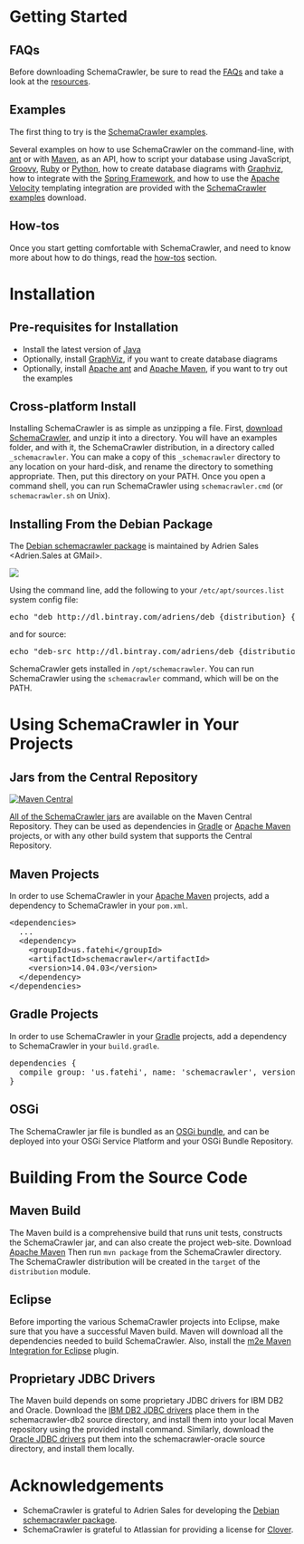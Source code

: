 # Getting Started

## FAQs
Before downloading SchemaCrawler, be sure to read the [FAQs] and take a look at the [resources].

## Examples
The first thing to try is the [SchemaCrawler examples].

Several examples on how to use SchemaCrawler on the command-line, with [ant] or with [Maven], 
as an API, how to script your database using JavaScript, [Groovy],
[Ruby] or [Python], how to create database diagrams with [Graphviz], how to integrate with the 
[Spring Framework], and how to use the [Apache Velocity] templating integration are provided with the 
[SchemaCrawler examples] download.

## How-tos
Once you start getting comfortable with SchemaCrawler, and need to know more about how to do things, 
read the [how-tos] section.

# Installation

## Pre-requisites for Installation

- Install the latest version of [Java](https://www.java.com/)
- Optionally, install [GraphViz](http://www.graphviz.org/), if you want to create database diagrams
- Optionally, install [Apache ant](http://ant.apache.org/) and [Apache Maven](http://maven.apache.org/), 
  if you want to try out the examples

## Cross-platform Install
Installing SchemaCrawler is as simple as unzipping a file. First, 
[download SchemaCrawler](http://github.com/sualeh/SchemaCrawler/releases/),
and unzip it into a directory. You will have an examples folder, and with it, the SchemaCrawler
distribution, in a directory called `_schemacrawler`. You can make a copy of this `_schemacrawler`
directory to any location on your hard-disk, and rename the directory to something appropriate.
Then, put this directory on your PATH. Once you open a command shell, you can run SchemaCrawler
using `schemacrawler.cmd` (or `schemacrawler.sh` on Unix).

## Installing From the Debian Package
The [Debian schemacrawler package] is maintained by
Adrien Sales <Adrien.Sales at GMail>.

<a href="https://bintray.com/adriens/deb/schemacrawler/_latestVersion">
<img src="https://api.bintray.com/packages/adriens/deb/schemacrawler/images/download.svg" /></a>

Using the command line, add the following to your `/etc/apt/sources.list` system config file: 
<div class="source"><pre>
echo "deb http://dl.bintray.com/adriens/deb {distribution} {components}" | sudo tee -a /etc/apt/sources.list 
</pre></div>
and for source:
<div class="source"><pre>
echo "deb-src http://dl.bintray.com/adriens/deb {distribution} {components}" | sudo tee -a /etc/apt/sources.list
</pre></div>

SchemaCrawler gets installed in `/opt/schemacrawler`.
You can run SchemaCrawler using the `schemacrawler` command, which will be on the PATH.

# Using SchemaCrawler in Your Projects

## Jars from the Central Repository

[![Maven Central](https://maven-badges.herokuapp.com/maven-central/us.fatehi/schemacrawler/badge.svg)](http://search.maven.org/#search%7Cga%7C1%7Cg%3Aus.fatehi%20a%3Aschemacrawler*)

[All of the SchemaCrawler jars](http://search.maven.org/#search%7Cga%7C1%7Cg%3Aus.fatehi%20a%3Aschemacrawler*) 
are available on the Maven Central Repository. 
They can be used as dependencies in [Gradle](https://gradle.org/) or [Apache Maven] projects, or with any other
build system that supports the Central Repository.

## Maven Projects
In order to use SchemaCrawler in your [Apache Maven] projects, add a dependency to SchemaCrawler in your `pom.xml`.

<div class="source"><pre>
&lt;dependencies&gt;
  ...
  &lt;dependency&gt;
    &lt;groupId&gt;us.fatehi&lt;/groupId&gt;
    &lt;artifactId&gt;schemacrawler&lt;/artifactId&gt;
    &lt;version&gt;14.04.03&lt;/version&gt;
  &lt;/dependency&gt;
&lt;/dependencies&gt;
</pre></div>

## Gradle Projects
In order to use SchemaCrawler in your [Gradle](https://gradle.org/) projects, add a dependency to SchemaCrawler in your `build.gradle`.

<div class="source"><pre>
dependencies {
  compile group: 'us.fatehi', name: 'schemacrawler', version: '14.04.03'
}
</pre></div>

## OSGi
The SchemaCrawler jar file is bundled as an [OSGi bundle], and can be deployed into your OSGi Service Platform 
and your OSGi Bundle Repository.

# Building From the Source Code

## Maven Build
The Maven build is a comprehensive build that runs unit tests, constructs the SchemaCrawler jar, and can 
also create the project web-site. Download [Apache Maven] Then run `mvn package` from the SchemaCrawler directory. 
The SchemaCrawler distribution will be created in the `target` of the `distribution` module.		

## Eclipse
Before importing the various SchemaCrawler projects into Eclipse, make sure that you have a successful 
Maven build. Maven will download all the dependencies needed to build SchemaCrawler. Also, install the 
[m2e Maven Integration for Eclipse] plugin.

## Proprietary JDBC Drivers
The Maven build depends on some proprietary JDBC drivers for IBM DB2 and Oracle. Download the [IBM DB2 JDBC drivers] 
place them in the schemacrawler-db2 source directory, and install them into your local Maven repository using 
the provided install command. Similarly, download the [Oracle JDBC drivers] put them into the schemacrawler-oracle 
source directory, and install them locally.

# Acknowledgements

- SchemaCrawler is grateful to Adrien Sales for developing the [Debian schemacrawler package].
- SchemaCrawler is grateful to Atlassian for providing a license for [Clover].

[Debian schemacrawler package]: http://github.com/adriens/schemacrawler-deb
[FAQs]: faq.html
[resources]: resources.html
[SchemaCrawler examples]: http://github.com/sualeh/SchemaCrawler/releases/
[ant]: http://ant.apache.org/
[Maven]: http://maven.apache.org/
[Groovy]: http://groovy.codehaus.org/
[Ruby]: http://www.ruby-lang.org/en/
[Python]: http://www.python.org/
[Graphviz]: http://www.graphviz.org/
[Spring Framework]: http://www.springsource.org/spring-framework
[Apache Velocity]: http://velocity.apache.org/
[SchemaCrawler examples]: http://github.com/sualeh/SchemaCrawler/releases/
[Apache Maven]: http://maven.apache.org/
[OSGi bundle]: http://en.wikipedia.org/wiki/OSGi#Bundles
[m2e Maven Integration for Eclipse]: http://eclipse.org/m2e/
[IBM DB2 JDBC drivers]: http://www-306.ibm.com/software/data/db2/express/download.html
[Oracle JDBC drivers]: http://www.oracle.com/technetwork/database/enterprise-edition/jdbc-112010-090769.html
[Clover]: http://www.atlassian.com/software/clover/
[how-tos]: how-to.html
